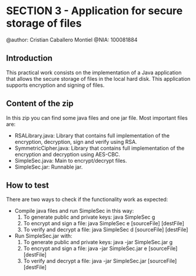 SECTION 3 - Application for secure storage of files
========================================

@author: Cristian Caballero Montiel
@NIA: 100081884


Introduction
------------------
This practical work consists on the implementation of a Java application that allows the secure storage of files in
the local hard disk. This application supports encryption and signing of files.


Content of the zip
------------------
In this zip you can find some java files and one jar file. Most important files are:

- RSALibrary.java: Library that contains full implementation of the encryption, decryption, sign and verify using RSA.
- SymmetricCipher.java: Library that contains full implementation of the encryption and decryption using AES-CBC.
- SimpleSec.java: Main to encrypt/decrypt files.
- SimpleSec.jar: Runnable jar.

How to test
-----------
There are two ways to check if the functionality work as expected:

- Compile java files and run SimpleSec in this way:
    1. To generate public and private keys: java SimpleSec g
    2. To encrypt and sign a file: java SimpleSec e [sourceFile] [destFile]
    3. To verify and decrypt a file: java SimpleSec d [sourceFile] [destFile]
- Run SimpleSec.jar with:
	1. To generate public and private keys: java -jar SimpleSec.jar g
    2. To encrypt and sign a file: java -jar SimpleSec.jar e [sourceFile] [destFile]
    3. To verify and decrypt a file: java -jar SimpleSec.jar [sourceFile] [destFile]


